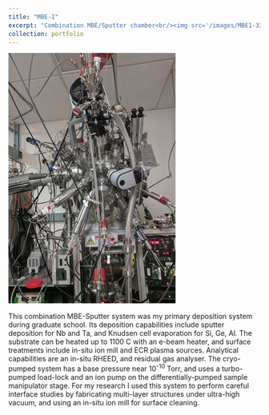 ```yaml
---
title: "MBE-I"
excerpt: "Combination MBE/Sputter chamber<br/><img src='/images/MBE1-333x500.jpg'>"
collection: portfolio
---
```


![Image of the MBE-I Deposition system](/images/MBE1-333x500.jpg "The MBE-I system" )

This combination MBE-Sputter system was my primary deposition system during graduate school.  Its deposition capabilities include sputter deposition for Nb and Ta, and Knudsen cell evaporation for Si, Ge, Al. The substrate can be heated up to 1100 C with an e-beam heater, and surface treatments include in-situ ion mill and ECR plasma sources. Analytical capabilities are an in-situ RHEED, and residual gas analyser. The cryo-pumped system has a base pressure near 10<sup>-10</sup> Torr, and uses a turbo-pumped load-lock and an ion pump on the differentially-pumped sample manipulator stage.
For my research I used this system to perform careful interface studies by fabricating multi-layer structures under ultra-high vacuum, and using an in-situ ion mill for surface cleaning. 
